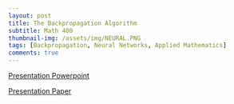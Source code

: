 ```yaml
---
layout: post
title: The Backpropagation Algorithm
subtitle: Math 400
thumbnail-img: /assets/img/NEURAL.PNG
tags: [Backpropagation, Neural Networks, Applied Mathematics]
comments: true
---
```


[Presentation Powerpoint](https://1drv.ms/p/s!AotHiQSpdZWegaYDYmmzbu4KeLg2_A?e=eDr2lc)

[Presentation Paper](https://1drv.ms/w/s!AotHiQSpdZWegaYEg3rIivvgJ4szuw?e=jIyxMS)
